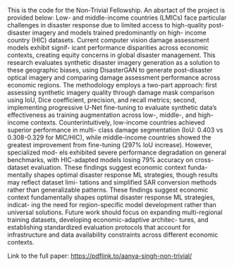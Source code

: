 This is the code for the Non-Trivial Fellowship. An absrtact of the project is provided below:
Low- and middle-income countries (LMICs) face particular challenges in disaster response due to
limited access to high-quality post-disaster imagery and models trained predominantly on high-
income country (HIC) datasets. Current computer vision damage assessment models exhibit signif-
icant performance disparities across economic contexts, creating equity concerns in global disaster
management. This research evaluates synthetic disaster imagery generation as a solution to these
geographic biases, using DisasterGAN to generate post-disaster optical imagery and comparing
damage assessment performance across economic regions. The methodology employs a two-part
approach: first assessing synthetic imagery quality through damage mask comparison using IoU,
Dice coefficient, precision, and recall metrics; second, implementing progressive U-Net fine-tuning
to evaluate synthetic data’s effectiveness as training augmentation across low-, middle-, and high-
income contexts. Counterintuitively, low-income countries achieved superior performance in multi-
class damage segmentation (IoU: 0.403 vs 0.308-0.329 for MIC/HIC), while middle-income countries
showed the greatest improvement from fine-tuning (297% IoU increase). However, specialized mod-
els exhibited severe performance degradation on general benchmarks, with HIC-adapted models
losing 79% accuracy on cross-dataset evaluation. These findings suggest economic context funda-
mentally shapes optimal disaster response ML strategies, though results may reflect dataset limi-
tations and simplified SAR conversion methods rather than generalizable patterns. These findings
suggest economic context fundamentally shapes optimal disaster response ML strategies, indicat-
ing the need for region-specific model development rather than universal solutions. Future work
should focus on expanding multi-regional training datasets, developing economic-adaptive architec-
tures, and establishing standardized evaluation protocols that account for infrastructure and data
availability constraints across different economic contexts.

Link to the full paper: https://pdflink.to/aanya-singh-non-trivial/
